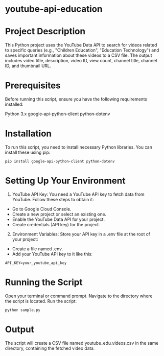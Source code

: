 # youtube-api-education

# Project Description
This Python project uses the YouTube Data API to search for videos related to specific queries (e.g., "Children Education", "Education Technology") and saves important information about these videos to a CSV file. The output includes video title, description, video ID, view count, channel title, channel ID, and thumbnail URL.

# Prerequisites
Before running this script, ensure you have the following requirements installed:

Python 3.x
google-api-python-client
python-dotenv

# Installation
To run this script, you need to install necessary Python libraries. You can install these using pip:

`pip install google-api-python-client python-dotenv`

 # Setting Up Your Environment
1. YouTube API Key: You need a YouTube API key to fetch data from YouTube. Follow these steps to obtain it:

* Go to Google Cloud Console.
* Create a new project or select an existing one.
* Enable the YouTube Data API for your project.
* Create credentials (API key) for the project.

2. Environment Variables: Store your API key in a .env file at the root of your project:
* Create a file named .env.
* Add your YouTube API key to it like this:

`API_KEY=your_youtube_api_key
`


# Running the Script
Open your terminal or command prompt.
Navigate to the directory where the script is located.
Run the script:

`python sample.py`

# Output
The script will create a CSV file named youtube_edu_videos.csv in the same directory, containing the fetched video data.